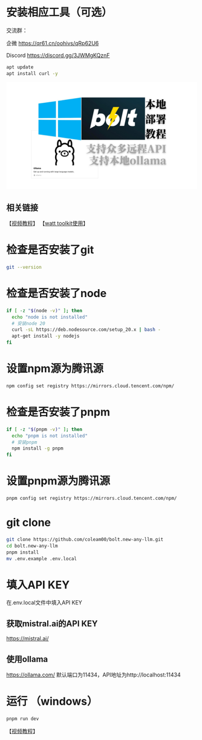 
# 安装相应工具（可选）

交流群：

企微  https://qr61.cn/oohivs/qRp62U6

Discord https://discord.gg/3JWMgKQznF

```bash
apt update
apt install curl -y
```

![image](../assets/bolt-windows-ollama/7.jpg)

## 相关链接
【[视频教程](https://www.bilibili.com/video/BV1V1DHYJE6h/)】
【[watt toolkit使用](https://www.bilibili.com/video/BV1zT421979q/)】

# 检查是否安装了git
```bash
git --version
```

# 检查是否安装了node
```bash
if [ -z "$(node -v)" ]; then
  echo "node is not installed"
  # 安装node 20
  curl -sL https://deb.nodesource.com/setup_20.x | bash -
  apt-get install -y nodejs
fi
```

# 设置npm源为腾讯源
```bash
npm config set registry https://mirrors.cloud.tencent.com/npm/
```

# 检查是否安装了pnpm
```bash
if [ -z "$(pnpm -v)" ]; then
  echo "pnpm is not installed"
  # 安装pnpm
  npm install -g pnpm
fi
```

# 设置pnpm源为腾讯源
```bash
pnpm config set registry https://mirrors.cloud.tencent.com/npm/
```

# git clone
```bash
git clone https://github.com/coleam00/bolt.new-any-llm.git
cd bolt.new-any-llm
pnpm install
mv .env.example .env.local
```

# 填入API KEY
  在.env.local文件中填入API KEY

## 获取mistral.ai的API KEY
https://mistral.ai/

## 使用ollama
https://ollama.com/
默认端口为11434，API地址为http://localhost:11434

# 运行 （windows）
```bash
pnpm run dev
```

【[视频教程](https://www.bilibili.com/video/BV1V1DHYJE6h/)】